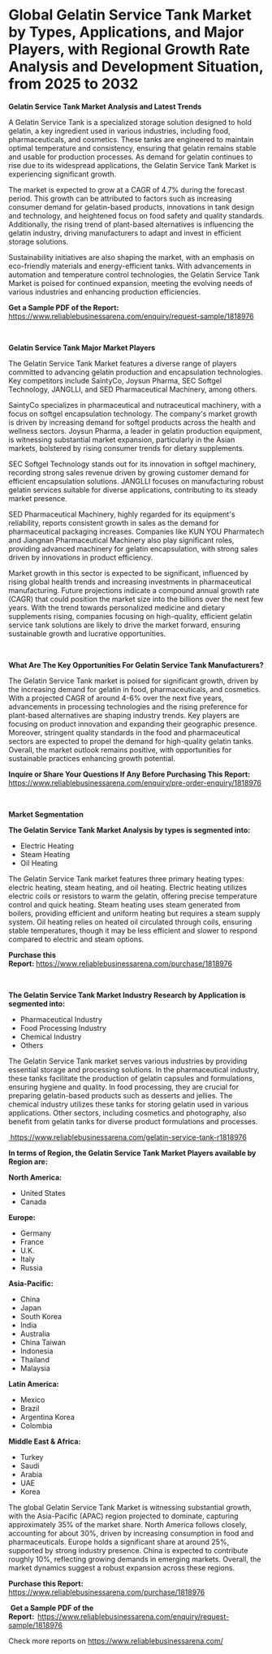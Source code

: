 <p><h1>Global Gelatin Service Tank Market by Types, Applications, and Major Players, with Regional Growth Rate Analysis and Development Situation, from 2025 to 2032</h1></p><p><strong>Gelatin Service Tank Market Analysis and Latest Trends</strong></p>
<p><p>A Gelatin Service Tank is a specialized storage solution designed to hold gelatin, a key ingredient used in various industries, including food, pharmaceuticals, and cosmetics. These tanks are engineered to maintain optimal temperature and consistency, ensuring that gelatin remains stable and usable for production processes. As demand for gelatin continues to rise due to its widespread applications, the Gelatin Service Tank Market is experiencing significant growth.</p><p>The market is expected to grow at a CAGR of 4.7% during the forecast period. This growth can be attributed to factors such as increasing consumer demand for gelatin-based products, innovations in tank design and technology, and heightened focus on food safety and quality standards. Additionally, the rising trend of plant-based alternatives is influencing the gelatin industry, driving manufacturers to adapt and invest in efficient storage solutions.</p><p>Sustainability initiatives are also shaping the market, with an emphasis on eco-friendly materials and energy-efficient tanks. With advancements in automation and temperature control technologies, the Gelatin Service Tank Market is poised for continued expansion, meeting the evolving needs of various industries and enhancing production efficiencies.</p></p>
<p><strong>Get a Sample PDF of the Report:&nbsp;</strong> <a href="https://www.reliablebusinessarena.com/enquiry/request-sample/1818976?utm_campaign=2141&utm_medium=2&utm_source=Github&utm_content=ia&utm_term=27022025&utm_id=gelatin-service-tank">https://www.reliablebusinessarena.com/enquiry/request-sample/1818976</a></p>
<p>&nbsp;</p>
<p><strong>Gelatin Service Tank Major Market Players</strong></p>
<p><p>The Gelatin Service Tank Market features a diverse range of players committed to advancing gelatin production and encapsulation technologies. Key competitors include SaintyCo, Joysun Pharma, SEC Softgel Technology, JANGLLI, and SED Pharmaceutical Machinery, among others. </p><p>SaintyCo specializes in pharmaceutical and nutraceutical machinery, with a focus on softgel encapsulation technology. The company's market growth is driven by increasing demand for softgel products across the health and wellness sectors. Joysun Pharma, a leader in gelatin production equipment, is witnessing substantial market expansion, particularly in the Asian markets, bolstered by rising consumer trends for dietary supplements.</p><p>SEC Softgel Technology stands out for its innovation in softgel machinery, recording strong sales revenue driven by growing customer demand for efficient encapsulation solutions. JANGLLI focuses on manufacturing robust gelatin services suitable for diverse applications, contributing to its steady market presence. </p><p>SED Pharmaceutical Machinery, highly regarded for its equipment's reliability, reports consistent growth in sales as the demand for pharmaceutical packaging increases. Companies like KUN YOU Pharmatech and Jiangnan Pharmaceutical Machinery also play significant roles, providing advanced machinery for gelatin encapsulation, with strong sales driven by innovations in product efficiency.</p><p>Market growth in this sector is expected to be significant, influenced by rising global health trends and increasing investments in pharmaceutical manufacturing. Future projections indicate a compound annual growth rate (CAGR) that could position the market size into the billions over the next few years. With the trend towards personalized medicine and dietary supplements rising, companies focusing on high-quality, efficient gelatin service tank solutions are likely to drive the market forward, ensuring sustainable growth and lucrative opportunities.</p></p>
<p>&nbsp;</p>
<p><strong>What Are The Key Opportunities For Gelatin Service Tank Manufacturers?</strong></p>
<p><p>The Gelatin Service Tank market is poised for significant growth, driven by the increasing demand for gelatin in food, pharmaceuticals, and cosmetics. With a projected CAGR of around 4-6% over the next five years, advancements in processing technologies and the rising preference for plant-based alternatives are shaping industry trends. Key players are focusing on product innovation and expanding their geographic presence. Moreover, stringent quality standards in the food and pharmaceutical sectors are expected to propel the demand for high-quality gelatin tanks. Overall, the market outlook remains positive, with opportunities for sustainable practices enhancing growth potential.</p></p>
<p><strong>Inquire or Share Your Questions If Any Before Purchasing This Report:</strong> <a href="https://www.reliablebusinessarena.com/enquiry/pre-order-enquiry/1818976?utm_campaign=2141&utm_medium=2&utm_source=Github&utm_content=ia&utm_term=27022025&utm_id=gelatin-service-tank">https://www.reliablebusinessarena.com/enquiry/pre-order-enquiry/1818976</a></p>
<p>&nbsp;</p>
<p><strong>Market Segmentation</strong></p>
<p><strong>The Gelatin Service Tank Market Analysis by types is segmented into:</strong></p>
<p><ul><li>Electric Heating</li><li>Steam Heating</li><li>Oil Heating</li></ul></p>
<p><p>The Gelatin Service Tank market features three primary heating types: electric heating, steam heating, and oil heating. Electric heating utilizes electric coils or resistors to warm the gelatin, offering precise temperature control and quick heating. Steam heating uses steam generated from boilers, providing efficient and uniform heating but requires a steam supply system. Oil heating relies on heated oil circulated through coils, ensuring stable temperatures, though it may be less efficient and slower to respond compared to electric and steam options.</p></p>
<p><strong>Purchase this Report:&nbsp;</strong><a href="https://www.reliablebusinessarena.com/purchase/1818976?utm_campaign=2141&utm_medium=2&utm_source=Github&utm_content=ia&utm_term=27022025&utm_id=gelatin-service-tank">https://www.reliablebusinessarena.com/purchase/1818976</a></p>
<p>&nbsp;</p>
<p><strong>The Gelatin Service Tank Market Industry Research by Application is segmented into:</strong></p>
<p><ul><li>Pharmaceutical Industry</li><li>Food Processing Industry</li><li>Chemical Industry</li><li>Others</li></ul></p>
<p><p>The Gelatin Service Tank market serves various industries by providing essential storage and processing solutions. In the pharmaceutical industry, these tanks facilitate the production of gelatin capsules and formulations, ensuring hygiene and quality. In food processing, they are crucial for preparing gelatin-based products such as desserts and jellies. The chemical industry utilizes these tanks for storing gelatin used in various applications. Other sectors, including cosmetics and photography, also benefit from gelatin tanks for diverse product formulations and processes.</p></p>
<p><a href="https://www.reliablebusinessarena.com/gelatin-service-tank-r1818976?utm_campaign=2141&utm_medium=2&utm_source=Github&utm_content=ia&utm_term=27022025&utm_id=gelatin-service-tank">&nbsp;https://www.reliablebusinessarena.com/gelatin-service-tank-r1818976</a></p>
<p><strong>In terms of Region, the Gelatin Service Tank Market Players available by Region are:</strong></p>
<p>
    <p> <strong> North America: </strong>
        <ul>
            <li>United States</li>
            <li>Canada</li>
        </ul>
        </p> 
    <p> <strong> Europe: </strong>
        <ul>
            <li>Germany</li>
            <li>France</li>
            <li>U.K.</li>
            <li>Italy</li>
            <li>Russia</li>
        </ul>
        </p> 
    <p> <strong> Asia-Pacific: </strong>
        <ul>
            <li>China</li>
            <li>Japan</li>
            <li>South Korea</li>
            <li>India</li>
            <li>Australia</li>
            <li>China Taiwan</li>
            <li>Indonesia</li>
            <li>Thailand</li>
            <li>Malaysia</li>
        </ul>
        </p> 
    <p> <strong> Latin America: </strong>
        <ul>
            <li>Mexico</li>
            <li>Brazil</li>
            <li>Argentina Korea</li>
            <li>Colombia</li>
        </ul>
        </p> 
    <p> <strong> Middle East & Africa: </strong>
        <ul>
            <li>Turkey</li>
            <li>Saudi</li>
            <li>Arabia</li>
            <li>UAE</li>
            <li>Korea</li>
        </ul>
    </p>
    </p>
<p><p>The global Gelatin Service Tank Market is witnessing substantial growth, with the Asia-Pacific (APAC) region projected to dominate, capturing approximately 35% of the market share. North America follows closely, accounting for about 30%, driven by increasing consumption in food and pharmaceuticals. Europe holds a significant share at around 25%, supported by strong industry presence. China is expected to contribute roughly 10%, reflecting growing demands in emerging markets. Overall, the market dynamics suggest a robust expansion across these regions.</p></p>
<p><strong>Purchase this Report: </strong><a href="https://www.reliablebusinessarena.com/purchase/1818976?utm_campaign=2141&utm_medium=2&utm_source=Github&utm_content=ia&utm_term=27022025&utm_id=gelatin-service-tank">https://www.reliablebusinessarena.com/purchase/1818976</a></p>
<p>&nbsp;<strong>Get a Sample PDF of the Report:&nbsp;&nbsp;</strong><a href="https://www.reliablebusinessarena.com/enquiry/request-sample/1818976?utm_campaign=2141&utm_medium=2&utm_source=Github&utm_content=ia&utm_term=27022025&utm_id=gelatin-service-tank">https://www.reliablebusinessarena.com/enquiry/request-sample/1818976</a></p>
<p><strong></strong></p>
<p>Check more reports on <a href="https://www.reliablebusinessarena.com/?utm_campaign=2141&utm_medium=2&utm_source=Github&utm_content=ia&utm_term=27022025&utm_id=gelatin-service-tank">https://www.reliablebusinessarena.com/</a></p>